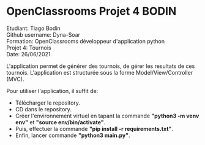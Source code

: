 # OpenClassrooms Projet 4 BODIN

Etudiant: Tiago Bodin <br />
Github username: Dyna-Soar <br />
Formation: OpenClassrooms développeur d'application python <br />
Projet 4: Tournois <br />
Date: 26/06/2021 <br />

L'application permet de générer des tournois, de gérer les resultats de ces tournois. L'application est structurée sous la forme Model/View/Controller (MVC).

Pour utiliser l'application, il suffit de:
* Télécharger le repository.
* CD dans le repository.
* Créer l'environnement virtuel en tapant la commande **"python3 -m venv env"** et **"source env/bin/activate"**.
* Puis, effectuer la commande **"pip install -r requirements.txt"**.
* Enfin, lancer commande **"python3 main.py"**.